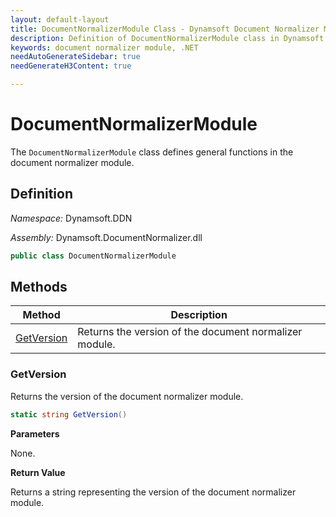 ```yaml
---
layout: default-layout
title: DocumentNormalizerModule Class - Dynamsoft Document Normalizer Module .NET Edition API Reference
description: Definition of DocumentNormalizerModule class in Dynamsoft Document Normalizer Module .NET Edition.
keywords: document normalizer module, .NET
needAutoGenerateSidebar: true
needGenerateH3Content: true

---
```


# DocumentNormalizerModule

The `DocumentNormalizerModule` class defines general functions in the document normalizer module.

## Definition

*Namespace:* Dynamsoft.DDN

*Assembly:* Dynamsoft.DocumentNormalizer.dll

```csharp
public class DocumentNormalizerModule 
```

## Methods

| Method                                                        | Description                                            |
| ------------------------------------------------------------- | ------------------------------------------------------ |
| [GetVersion](#getversion)                                     | Returns the version of the document normalizer module. |

### GetVersion

Returns the version of the document normalizer module.

```csharp
static string GetVersion()
```

**Parameters**

None.

**Return Value**

Returns a string representing the version of the document normalizer module.

